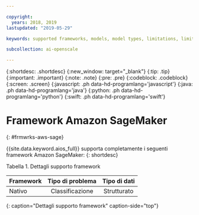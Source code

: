 ```yaml
---

copyright:
  years: 2018, 2019
lastupdated: "2019-05-29"

keywords: supported frameworks, models, model types, limitations, limits, AWS, Sagemaker, Amazon

subcollection: ai-openscale

---
```


{:shortdesc: .shortdesc}
{:new_window: target="_blank"}
{:tip: .tip}
{:important: .important}
{:note: .note}
{:pre: .pre}
{:codeblock: .codeblock}
{:screen: .screen}
{:javascript: .ph data-hd-programlang='javascript'}
{:java: .ph data-hd-programlang='java'}
{:python: .ph data-hd-programlang='python'}
{:swift: .ph data-hd-programlang='swift'}

# Framework Amazon SageMaker
{: #frmwrks-aws-sage}

{{site.data.keyword.aios_full}} supporta completamente i seguenti framework Amazon SageMaker:
{: shortdesc}

Tabella 1. Dettagli supporto framework

| Framework | Tipo di problema | Tipo di dati |
|:---|:---:|:---:|
| Nativo | Classificazione | Strutturato |
{: caption="Dettagli supporto framework" caption-side="top"}



